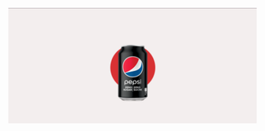 [![asciicast](Captura%20de%20tela%20de%202023-02-02%2014-54-08.png)](https://card-hover-pepsi.netlify.app/)


